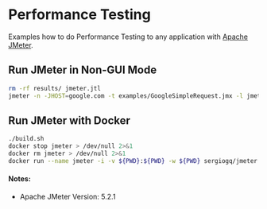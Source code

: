 # Performance Testing
Examples how to do Performance Testing to any application with [Apache JMeter](https://jmeter.apache.org).

## Run JMeter in Non-GUI Mode
```sh
rm -rf results/ jmeter.jtl
jmeter -n -JHOST=google.com -t examples/GoogleSimpleRequest.jmx -l jmeter.jtl -e -o results
```

## Run JMeter with Docker
```sh
./build.sh
docker stop jmeter > /dev/null 2>&1
docker rm jmeter > /dev/null 2>&1
docker run --name jmeter -i -v ${PWD}:${PWD} -w ${PWD} sergiogq/jmeter:5.1.1 $@ -n -JHOST=google.com -t examples/GoogleSimpleRequest.jmx -Dlog_level.jmeter=DEBUG -j jmeter.log -l jmeter.jtl -e -o results
```

#### Notes:
- Apache JMeter Version: 5.2.1

